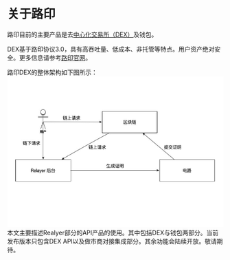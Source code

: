 # 关于路印



路印目前的主要产品是去[中心化交易所（DEX）](https://www.loopring.io)及钱包。

DEX基于路印协议3.0，具有高吞吐量、低成本、非托管等特点。用户资产绝对安全。更多信息请参考[路印官网](https://loopring.org/)。

路印DEX的整体架构如下图所示：
![路印DEX架构](./images/loopring_overview.png "路印DEX架构")
本文主要描述Realyer部分的API产品的使用。其中包括DEX与钱包两部分。当前发布版本只包含DEX API以及做市商对接集成部分。其余功能会陆续开放。敬请期待。

